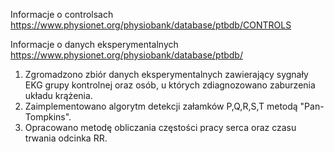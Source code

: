

Informacje o controlsach https://www.physionet.org/physiobank/database/ptbdb/CONTROLS

Informacje o danych eksperymentalnych https://www.physionet.org/physiobank/database/ptbdb/


1. Zgromadzono zbiór danych eksperymentalnych zawierający sygnały EKG grupy kontrolnej oraz osób, u których zdiagnozowano zaburzenia układu krążenia.
2. Zaimplementowano algorytm detekcji załamków P,Q,R,S,T metodą "Pan-Tompkins".
3. Opracowano metodę obliczania częstości pracy serca oraz czasu trwania odcinka RR.

